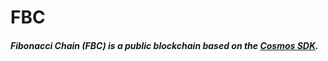 # FBC
##### Fibonacci Chain (FBC) is a public blockchain based on the [Cosmos SDK](https://github.com/cosmos/cosmos-sdk).